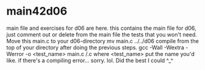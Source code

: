 # main42d06
main file and exercises for d06 are here.
this contains the main file for d06, just comment out or delete from the main file the tests that you won't need. Move this main.c to your d06-directory mv main.c ../../d06 compile from the top of your directory after doing the previous steps. gcc -Wall -Wextra -Werror -o <test_name> main.c /.c where <test_name> put the name you'd like. if there's a compiling error... sorry. lol. Did the best I could ^_^

